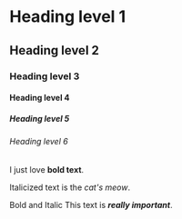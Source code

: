 # Heading level 1
## Heading level 2
### Heading level 3
#### Heading level 4
##### Heading level 5
###### Heading level 6

I just love **bold text**.

Italicized text is the *cat's meow*.

Bold and Italic
This text is ***really important***.
